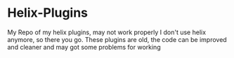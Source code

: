 # Helix-Plugins
My Repo of my helix plugins, may not work properly
I don't use helix anymore, so there you go.
These plugins are old, the code can be improved and cleaner and may got some problems for working
